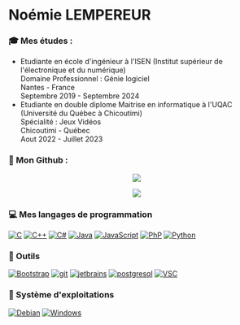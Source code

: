 # Noémie LEMPEREUR
####
### :mortar_board: Mes études : 
- Etudiante en école d'ingénieur à l'ISEN (Institut supérieur de l'électronique et du numérique)  
  Domaine Professionnel : Génie logiciel  
  Nantes - France  
  Septembre 2019 - Septembre 2024
- Etudiante en double diplome Maitrise en informatique à l'UQAC (Université du Québec à Chicoutimi)  
  Spécialité : Jeux Vidéos  
  Chicoutimi - Québec  
  Aout 2022 - Juillet 2023  
####
### :briefcase: Mon Github : 
<p align="center">
<a href="https://github.com/anuraghazra/github-readme-stats">
<img src="https://github-readme-stats.vercel.app/api?username=Noemie-Lempereur&show_icons=true&theme=github_dark&count_private=true"/>
</a>
</p>
<p align="center">
<a href="https://github.com/anuraghazra/github-readme-stats">
<img src="https://github-readme-stats.vercel.app/api/top-langs/?username=Noemie-Lempereur&layout=compact&theme=github_dark"/>
</a>
</p>

####
### :computer: Mes langages de programmation


[![C](https://img.shields.io/badge/C-00599C?style=for-the-badge&logo=c&logoColor=white)](https://en.wikipedia.org/wiki/C_(programming_language)) [![C++](https://img.shields.io/badge/C%2B%2B-00599C?style=for-the-badge&logo=c%2B%2B&logoColor=white)](https://en.wikipedia.org/wiki/C%2B%2B) [![C#](https://img.shields.io/badge/C%23-239120?style=for-the-badge&logo=c-sharp&logoColor=white)](https://learn.microsoft.com/en-us/dotnet/csharp/) [![Java](https://img.shields.io/badge/Java-ED8B00?style=for-the-badge&logo=java&logoColor=white)](https://java.com) [![JavaScript](https://img.shields.io/badge/JavaScript-F7DF1E?style=for-the-badge&logo=javascript&logoColor=black)](https://javascript.com) [![PhP](https://img.shields.io/badge/PHP-777BB4?style=for-the-badge&logo=php&logoColor=white)](https://php.com) [![Python](https://img.shields.io/badge/Python-14354C?style=for-the-badge&logo=python&logoColor=white)](https://python.com)

####
### :wrench: Outils
[![Bootstrap](https://img.shields.io/badge/Bootstrap-563D7C?style=for-the-badge&logo=bootstrap&logoColor=white)](https://getbootstrap.com/) [![git](https://img.shields.io/badge/GIT-E44C30?style=for-the-badge&logo=git&logoColor=white)](https://git-scm.com/) [![jetbrains](https://shields.io/static/v1?label=&message=JetBrains&color=yellow&style=for-the-badge&logo=JetBrains)](https://www.jetbrains.com/) [![postgresql](https://img.shields.io/badge/PostgreSQL-316192?style=for-the-badge&logo=postgresql&logoColor=white)](https://www.postgresql.org/) [![VSC](https://img.shields.io/badge/Visual_Studio_Code-0078D4?style=for-the-badge&logo=visual%20studio%20code&logoColor=white)](https://code.visualstudio.com/)


####
### :minidisc: Système d'exploitations
[![Debian](https://img.shields.io/badge/Debian-A81D33?style=for-the-badge&logo=debian&logoColor=white)](https://debian.com) [![Windows](https://img.shields.io/badge/Windows-0078D6?style=for-the-badge&logo=windows&logoColor=white)](https://windows.com)





<!--

[![Anurag's GitHub stats](https://github-readme-stats.vercel.app/api?username=Noemie-Lempereur&show_icons=true&theme=github_dark)](https://github.com/anuraghazra/github-readme-stats)  
[![Top Langs](https://github-readme-stats.vercel.app/api/top-langs/?username=Noemie-Lempereur&layout=compact&theme=github_dark)](https://github.com/anuraghazra/github-readme-stats)  
[![willianrod's wakatime stats](https://github-readme-stats.vercel.app/api/wakatime?username=Noemie-Lempereur)](https://github.com/anuraghazra/github-readme-stats)



**Noemie-Lempereur/Noemie-Lempereur** is a ✨ _special_ ✨ repository because its `README.md` (this file) appears on your GitHub profile.

Here are some ideas to get you started:

- 🔭 I’m currently working on ...
- 🌱 I’m currently learning ...
- 👯 I’m looking to collaborate on ...
- 🤔 I’m looking for help with ...
- 💬 Ask me about ...
- 📫 How to reach me: ...
- 😄 Pronouns: ...
- ⚡ Fun fact: ...
-->
